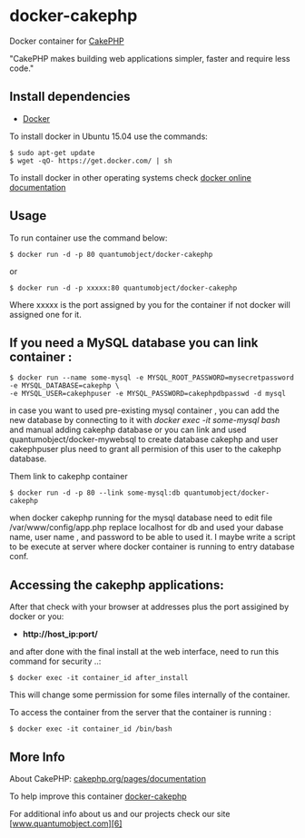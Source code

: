 # docker-cakephp

Docker container for [CakePHP][3]

"CakePHP makes building web applications simpler, faster and require less code."

## Install dependencies

  - [Docker][2]

To install docker in Ubuntu 15.04 use the commands:

    $ sudo apt-get update
    $ wget -qO- https://get.docker.com/ | sh

 To install docker in other operating systems check [docker online documentation][4]

## Usage

To run container use the command below:

    $ docker run -d -p 80 quantumobject/docker-cakephp

or

    $ docker run -d -p xxxxx:80 quantumobject/docker-cakephp

Where xxxxx is the port assigned by you for the container if not docker will assigned one for it.

## If you need a MySQL database you can link container :

    $ docker run --name some-mysql -e MYSQL_ROOT_PASSWORD=mysecretpassword  -e MYSQL_DATABASE=cakephp \
    -e MYSQL_USER=cakephpuser -e MYSQL_PASSWORD=cakephpdbpasswd -d mysql

in case you want to used pre-existing mysql container , you can add the new database by connecting to it with _docker exec -it some-mysql bash_ and manual adding cakephp database or you can link and used quantumobject/docker-mywebsql to create database cakephp and user cakephpuser plus need to grant all permision of this user to the cakephp database.  
  
Them link to cakephp container

    $ docker run -d -p 80 --link some-mysql:db quantumobject/docker-cakephp

when docker cakephp running  for the  mysql database need to edit file /var/www/config/app.php replace localhost for db and used your dabase name, user name , and password to be able to used it. I maybe write a script to be execute at server where docker container is running to entry database conf.

## Accessing the cakephp applications:

After that check with your browser at addresses plus the port assigined by docker or you:

  - **http://host_ip:port/**


and after done with the final install at the web interface, need to run this command for security ..:

    $ docker exec -it container_id after_install

This will change some permission for some files internally of the container.

To access the container from the server that the container is running :

    $ docker exec -it container_id /bin/bash


## More Info

About CakePHP: [cakephp.org/pages/documentation][1]

To help improve this container [docker-cakephp][5]

For additional info about us and our projects check our site [www.quantumobject.com][6]

[1]:http://cakephp.org/pages/documentation
[2]:https://www.docker.com
[3]:https://github.com/cakephp/cakephp/tags
[4]:http://docs.docker.com
[5]:https://github.com/QuantumObject/docker-cakephp
[6]:http://www.quantumobject.com/

